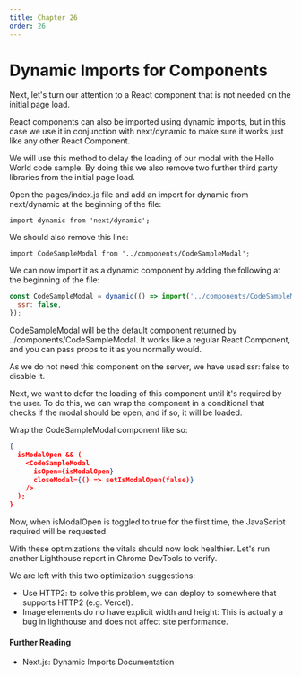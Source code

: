 ```yaml
---
title: Chapter 26
order: 26
---
```


# Dynamic Imports for Components


Next, let's turn our attention to a React component that is not needed on the initial page load.

React components can also be imported using dynamic imports, but in this case we use it in conjunction with next/dynamic to make sure it works just like any other React Component.

We will use this method to delay the loading of our modal with the Hello World code sample. By doing this we also remove two further third party libraries from the initial page load.

Open the pages/index.js file and add an import for dynamic from next/dynamic at the beginning of the file:

```
import dynamic from 'next/dynamic';
```

We should also remove this line:

```
import CodeSampleModal from '../components/CodeSampleModal';
```

We can now import it as a dynamic component by adding the following at the beginning of the file:

```javascript
const CodeSampleModal = dynamic(() => import('../components/CodeSampleModal'), {
  ssr: false,
});
```

CodeSampleModal will be the default component returned by ../components/CodeSampleModal. It works like a regular React Component, and you can pass props to it as you normally would.

As we do not need this component on the server, we have used ssr: false to disable it.

Next, we want to defer the loading of this component until it's required by the user. To do this, we can wrap the component in a conditional that checks if the modal should be open, and if so, it will be loaded.

Wrap the CodeSampleModal component like so:

```json
{
  isModalOpen && (
    <CodeSampleModal
      isOpen={isModalOpen}
      closeModal={() => setIsModalOpen(false)}
    />
  );
}
```

Now, when isModalOpen is toggled to true for the first time, the JavaScript required will be requested.

With these optimizations the vitals should now look healthier. Let's run another Lighthouse report in Chrome DevTools to verify.

We are left with this two optimization suggestions:

- Use HTTP2: to solve this problem, we can deploy to somewhere that supports HTTP2 (e.g. Vercel).
- Image elements do no have explicit width and height: This is actually a bug in lighthouse and does not affect site performance.

#### Further Reading

- Next.js: Dynamic Imports Documentation
